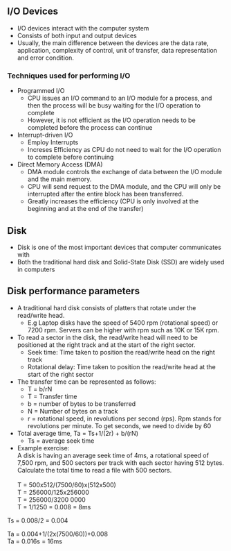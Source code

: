 ## I/O Devices
- I/O devices interact with the computer system
- Consists of both input and output devices
- Usually, the main difference between the devices are the data rate, application, complexity of control, unit of transfer, data representation and error condition.

### Techniques used for performing I/O
- Programmed I/O
  - CPU issues an I/O command to an I/O module for a process, and then the process will be busy waiting for the I/O operation to complete
  - However, it is not efficient as the I/O operation needs to be completed before the process can continue
- Interrupt-driven I/O
  - Employ Interrupts
  - Increses Efficiency as CPU do not need to wait for the I/O operation to complete before continuing
- Direct Memory Access (DMA)
  - DMA module controls the exchange of data between the I/O module and the main memory.
  - CPU will send request to the DMA module, and the CPU will only be interrupted after the entire block has been transferred.
  - Greatly increases the efficiency (CPU is only involved at the beginning and at the end of the transfer)

## Disk
- Disk is one of the most important devices that computer communicates with
- Both the traditional hard disk and Solid-State Disk (SSD) are widely used in computers

## Disk performance parameters
- A traditional hard disk consists of platters that rotate under the read/write head.
  - E.g Laptop disks have the speed of 5400 rpm (rotational speed) or 7200 rpm. Servers can be higher with rpm such as 10K or 15K rpm.
- To read a sector in the disk, the read/write head will need to be positioned at the right track and at the start of the right sector.
  - Seek time: Time taken to position the read/write head on the right track
  - Rotational delay: Time taken to position the read/write head at the start of the right sector
- The transfer time can be represented as follows:
  - T = b/rN
  - T = Transfer time
  - b = number of bytes to be transferred
  - N = Number of bytes on a track
  - r = rotational speed, in revolutions per second (rps). Rpm stands for revolutions per minute. To get seconds, we need to divide by 60
- Total average time, Ta = Ts+1/(2r) + b/(rN)
  - Ts = average seek time
- Example exercise: <br>
A disk is having an average seek time of 4ms, a rotational speed of 7,500 rpm, and 500 sectors per track with each sector having 512 bytes. Calculate the total time to read a file with 500 sectors. <br><br>
T = 500x512/(7500/60)x(512x500) <br>
T = 256000/125x256000 <br>
T = 256000/3200 0000 <br>
T = 1/1250 = 0.008 = 8ms<br>

Ts = 0.008/2 = 0.004<br>

Ta = 0.004+1/(2x(7500/60))+0.008<br>
Ta = 0.016s = 16ms































